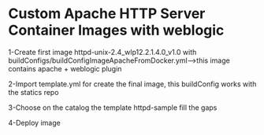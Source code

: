 Custom Apache HTTP Server Container Images with weblogic
===================================
1-Create first image httpd-unix-2.4_wlp12.2.1.4.0_v1.0 with buildConfigs/buildConfigImageApacheFromDocker.yml-->this image contains apache + weblogic plugin

2-Import template.yml for create the final image, this buildConfig works with the statics repo

3-Choose on the catalog the template httpd-sample fill the gaps

4-Deploy image
